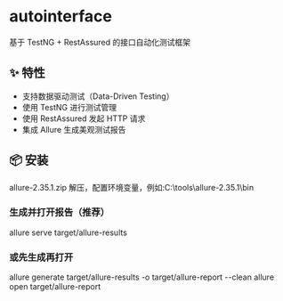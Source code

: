 # autointerface

基于 TestNG + RestAssured 的接口自动化测试框架

## ✨ 特性

- 支持数据驱动测试（Data-Driven Testing）
- 使用 TestNG 进行测试管理
- 使用 RestAssured 发起 HTTP 请求
- 集成 Allure 生成美观测试报告

## 📦 安装
allure-2.35.1.zip 解压，配置环境变量，例如:C:\tools\allure-2.35.1\bin

### 生成并打开报告（推荐）
allure serve target/allure-results

### 或先生成再打开
allure generate target/allure-results -o target/allure-report --clean
allure open target/allure-report


